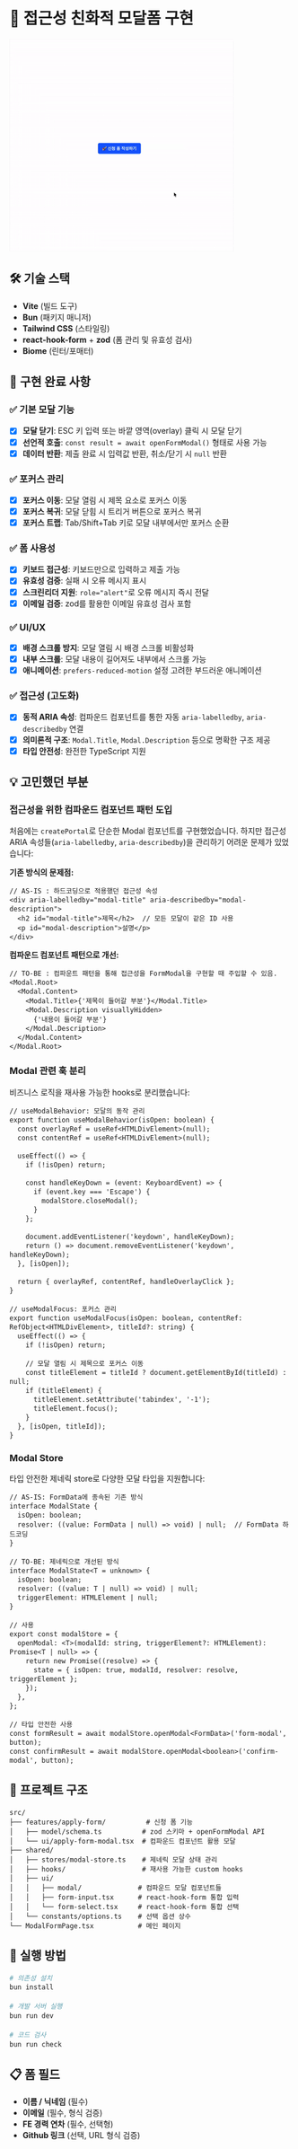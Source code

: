 # 🚀 접근성 친화적 모달폼 구현

![접근성 모달폼 데모](demo.gif)

## 🛠 기술 스택

- **Vite** (빌드 도구)
- **Bun** (패키지 매니저)
- **Tailwind CSS** (스타일링)
- **react-hook-form** + **zod** (폼 관리 및 유효성 검사)
- **Biome** (린터/포매터)

## 🎯 구현 완료 사항

### ✅ 기본 모달 기능
- [x] **모달 닫기**: ESC 키 입력 또는 바깥 영역(overlay) 클릭 시 모달 닫기
- [x] **선언적 호출**: `const result = await openFormModal()` 형태로 사용 가능
- [x] **데이터 반환**: 제출 완료 시 입력값 반환, 취소/닫기 시 `null` 반환

### ✅ 포커스 관리
- [x] **포커스 이동**: 모달 열림 시 제목 요소로 포커스 이동
- [x] **포커스 복귀**: 모달 닫힘 시 트리거 버튼으로 포커스 복귀
- [x] **포커스 트랩**: Tab/Shift+Tab 키로 모달 내부에서만 포커스 순환

### ✅ 폼 사용성
- [x] **키보드 접근성**: 키보드만으로 입력하고 제출 가능
- [x] **유효성 검증**: 실패 시 오류 메시지 표시
- [x] **스크린리더 지원**: `role="alert"`로 오류 메시지 즉시 전달
- [x] **이메일 검증**: zod를 활용한 이메일 유효성 검사 포함

### ✅ UI/UX
- [x] **배경 스크롤 방지**: 모달 열림 시 배경 스크롤 비활성화
- [x] **내부 스크롤**: 모달 내용이 길어져도 내부에서 스크롤 가능
- [x] **애니메이션**: `prefers-reduced-motion` 설정 고려한 부드러운 애니메이션

### ✅ 접근성 (고도화)
- [x] **동적 ARIA 속성**: 컴파운드 컴포넌트를 통한 자동 `aria-labelledby`, `aria-describedby` 연결
- [x] **의미론적 구조**: `Modal.Title`, `Modal.Description` 등으로 명확한 구조 제공
- [x] **타입 안전성**: 완전한 TypeScript 지원

## 💡 고민했던 부분

### 접근성을 위한 컴파운드 컴포넌트 패턴 도입
처음에는 `createPortal`로 단순한 Modal 컴포넌트를 구현했었습니다. 하지만 접근성 ARIA 속성들(`aria-labelledby`, `aria-describedby`)을 관리하기 어려운 문제가 있었습니다:

**기존 방식의 문제점:**
```tsx
// AS-IS : 하드코딩으로 적용했던 접근성 속성
<div aria-labelledby="modal-title" aria-describedby="modal-description">
  <h2 id="modal-title">제목</h2>  // 모든 모달이 같은 ID 사용
  <p id="modal-description">설명</p>
</div>
```

**컴파운드 컴포넌트 패턴으로 개선:**
```tsx
// TO-BE : 컴파운트 패턴을 통해 접근성을 FormModal을 구현할 때 주입할 수 있음.
<Modal.Root>
  <Modal.Content>
    <Modal.Title>{'제목이 들어갈 부분'}</Modal.Title>
    <Modal.Description visuallyHidden>
      {'내용이 들어갈 부분'}
    </Modal.Description>
  </Modal.Content>
</Modal.Root>
```

### Modal 관련 훅 분리
비즈니스 로직을 재사용 가능한 hooks로 분리했습니다:

```tsx
// useModalBehavior: 모달의 동작 관리
export function useModalBehavior(isOpen: boolean) {
  const overlayRef = useRef<HTMLDivElement>(null);
  const contentRef = useRef<HTMLDivElement>(null);

  useEffect(() => {
    if (!isOpen) return;

    const handleKeyDown = (event: KeyboardEvent) => {
      if (event.key === 'Escape') {
        modalStore.closeModal();
      }
    };

    document.addEventListener('keydown', handleKeyDown);
    return () => document.removeEventListener('keydown', handleKeyDown);
  }, [isOpen]);

  return { overlayRef, contentRef, handleOverlayClick };
}

// useModalFocus: 포커스 관리
export function useModalFocus(isOpen: boolean, contentRef: RefObject<HTMLDivElement>, titleId?: string) {
  useEffect(() => {
    if (!isOpen) return;

    // 모달 열림 시 제목으로 포커스 이동
    const titleElement = titleId ? document.getElementById(titleId) : null;
    if (titleElement) {
      titleElement.setAttribute('tabindex', '-1');
      titleElement.focus();
    }
  }, [isOpen, titleId]);
}
```

### Modal Store

타입 안전한 제네릭 store로 다양한 모달 타입을 지원합니다:

```tsx
// AS-IS: FormData에 종속된 기존 방식
interface ModalState {
  isOpen: boolean;
  resolver: ((value: FormData | null) => void) | null;  // FormData 하드코딩
}

// TO-BE: 제네릭으로 개선된 방식
interface ModalState<T = unknown> {
  isOpen: boolean;
  resolver: ((value: T | null) => void) | null;
  triggerElement: HTMLElement | null; 
}

// 사용
export const modalStore = {
  openModal: <T>(modalId: string, triggerElement?: HTMLElement): Promise<T | null> => {
    return new Promise((resolve) => {
      state = { isOpen: true, modalId, resolver: resolve, triggerElement };
    });
  },
};

// 타입 안전한 사용
const formResult = await modalStore.openModal<FormData>('form-modal', button);
const confirmResult = await modalStore.openModal<boolean>('confirm-modal', button);
```

## 📁 프로젝트 구조

```
src/
├── features/apply-form/          # 신청 폼 기능
│   ├── model/schema.ts          # zod 스키마 + openFormModal API
│   └── ui/apply-form-modal.tsx  # 컴파운드 컴포넌트 활용 모달
├── shared/
│   ├── stores/modal-store.ts    # 제네릭 모달 상태 관리
│   ├── hooks/                   # 재사용 가능한 custom hooks
│   ├── ui/
│   │   ├── modal/              # 컴파운드 모달 컴포넌트들
│   │   ├── form-input.tsx      # react-hook-form 통합 입력
│   │   └── form-select.tsx     # react-hook-form 통합 선택
│   └── constants/options.ts    # 선택 옵션 상수
└── ModalFormPage.tsx           # 메인 페이지
```

## 🚀 실행 방법

```bash
# 의존성 설치
bun install

# 개발 서버 실행
bun run dev

# 코드 검사
bun run check
```

## 📋 폼 필드

- **이름 / 닉네임** (필수)
- **이메일** (필수, 형식 검증)
- **FE 경력 연차** (필수, 선택형)
- **Github 링크** (선택, URL 형식 검증)
